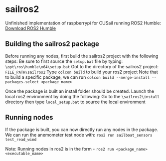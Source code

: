 # sailros2
Unfinished implementation of raspberrypi for CUSail running ROS2 Humble: [Download ROS2 Humble](https://ms-iot.github.io/ROSOnWindows/GettingStarted/SetupRos2.html)

## Building the sailros2 package
Before running any nodes, first build the sailros2 project with the following steps:
  Be sure to first source the ```setup.bat``` file by typing: ```\opt\ros\humble\x64\setup.bat```
  Got to the directory of the sailros2 project: ```FILE_PATH\sailros2```
  Type ```colcon build``` to build your ros2 project
      Note that to build a specific package, we can run
      ```colcon build --merge-install --packages-select <package_name>```
  
  Once the package is built an install folder should be created. Launch the local ros2 environment by doing the following:
  Go to the ```\sailros2\install``` directory then type ```local_setup.bat``` to source the local environment

## Running nodes
If the package is built, you can now directly run any nodes in the package. We can run the anemometer test node with: ```ros2 run sailboat_sensors test_read_wind```

Note: Running nodes in ros2 is in the form - ```ros2 run <package_name> <executable_name>```
